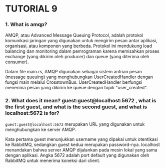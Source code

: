 # TUTORIAL 9

### 1. What is amqp?
AMQP, atau Advanced Message Queuing Protocol, adalah protokol komunikasi jaringan yang digunakan untuk mengirim pesan antar aplikasi, organisasi, atau komponen yang berbeda. Protokol ini mendukung load balancing dan monitoring dalam pemrograman karena memisahkan proses exchange (yang dikirim oleh producer) dan queue (yang diterima oleh consumer).

Dalam file main.rs, AMQP digunakan sebagai sistem antrian pesan (message queuing) yang menghubungkan UserCreatedHandler dengan fungsi main melalui CrosstownBus. UserCreatedHandler berfungsi menerima pesan yang dikirim ke queue dengan topik "user_created".

### 2. What does it mean? guest:guest@localhost:5672 , what is the first guest, and what is the second guest, and what is localhost:5672 is for?
```guest:guest@localhost:5672``` merupakan URL yang digunakan untuk menghubungkan ke server AMQP.

Kata pertama guest menunjukkan username yang dipakai untuk otentikasi ke RabbitMQ, sedangkan guest kedua merupakan password-nya. localhost menandakan bahwa server AMQP dijalankan pada mesin lokal yang sama dengan aplikasi. Angka 5672 adalah port default yang digunakan oleh RabbitMQ untuk menerima koneksi dari client.